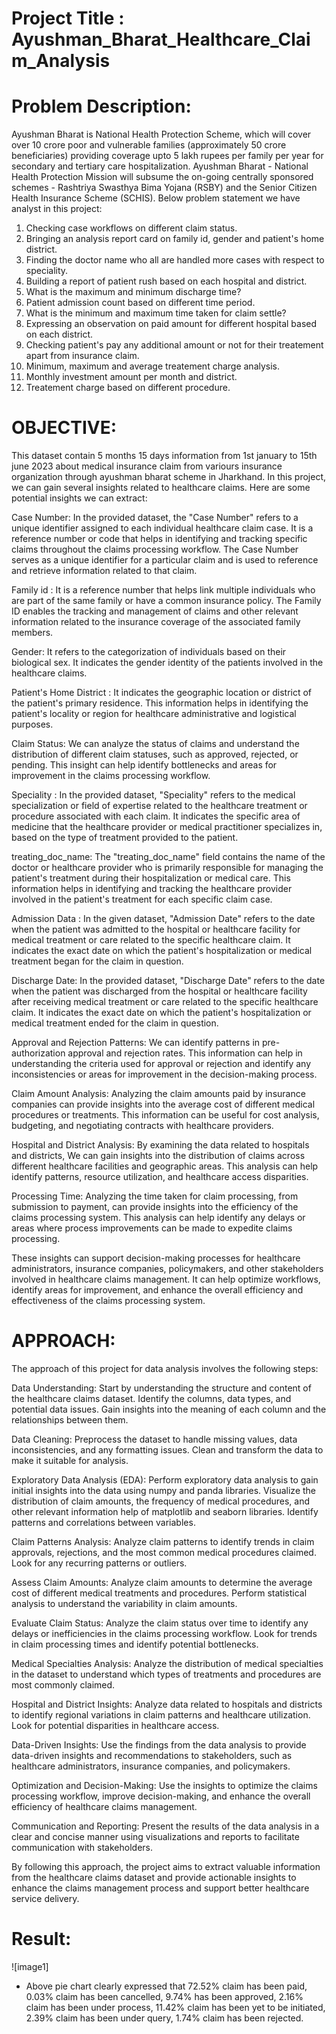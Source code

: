 # Project Title : Ayushman_Bharat_Healthcare_Claim_Analysis

# Problem Description:

Ayushman Bharat is National Health Protection Scheme, which will cover over 10 crore poor and vulnerable families (approximately 50 crore beneficiaries) providing coverage upto 5 lakh rupees per family per year for secondary and tertiary care hospitalization. Ayushman Bharat - National Health Protection Mission will subsume the on-going centrally sponsored schemes - Rashtriya Swasthya Bima Yojana (RSBY) and the Senior Citizen Health Insurance Scheme (SCHIS).
Below problem statement we have analyst in this project:
1. Checking case workflows on different claim status.
2. Bringing an analysis report card  on family id, gender and patient's home district.
3. Finding the doctor name who all are handled more cases with respect to speciality.
4. Building a report of patient rush based on each hospital and district.
5. What is the maximum and minimum discharge time?
6. Patient admission count based on different time period.
7. What is the minimum and maximum time taken for claim settle?
8. Expressing an observation on paid amount for different hospital based on each district.
9. Checking patient's pay any additional amount or not for their treatement apart from insurance claim.
10. Minimum, maximum and average treatement charge analysis.
11. Monthly investment amount per month and district.
12. Treatement charge based on different procedure.


# OBJECTIVE:

This dataset contain 5 months 15 days information from 1st january to 15th june 2023 about medical insurance claim from variours insurance organization through ayushman bharat scheme in Jharkhand. In this project, we can gain several insights related to healthcare claims. Here are some potential insights we can extract:

Case Number: In the provided dataset, the "Case Number" refers to a unique identifier assigned to each individual healthcare claim case. It is a reference number or code that helps in identifying and tracking specific claims throughout the claims processing workflow. The Case Number serves as a unique identifier for a particular claim and is used to reference and retrieve information related to that claim.

Family id : It is a reference number that helps link multiple individuals who are part of the same family or have a common insurance policy. The Family ID enables the tracking and management of claims and other relevant information related to the insurance coverage of the associated family members.

Gender: It refers to the categorization of individuals based on their biological sex. It indicates the gender identity of the patients involved in the healthcare claims.

Patient's Home District : It indicates the geographic location or district of the patient's primary residence. This information helps in identifying the patient's locality or region for healthcare administrative and logistical purposes.

Claim Status: We can analyze the status of claims and understand the distribution of different claim statuses, such as approved, rejected, or pending. This insight can help identify bottlenecks and areas for improvement in the claims processing workflow.

Speciality : In the provided dataset, "Speciality" refers to the medical specialization or field of expertise related to the healthcare treatment or procedure associated with each claim. It indicates the specific area of medicine that the healthcare provider or medical practitioner specializes in, based on the type of treatment provided to the patient.

treating_doc_name: The "treating_doc_name" field contains the name of the doctor or healthcare provider who is primarily responsible for managing the patient's treatment during their hospitalization or medical care. This information helps in identifying and tracking the healthcare provider involved in the patient's treatment for each specific claim case.

Admission Data : In the given dataset, "Admission Date" refers to the date when the patient was admitted to the hospital or healthcare facility for medical treatment or care related to the specific healthcare claim. It indicates the exact date on which the patient's hospitalization or medical treatment began for the claim in question.

Discharge Date: In the provided dataset, "Discharge Date" refers to the date when the patient was discharged from the hospital or healthcare facility after receiving medical treatment or care related to the specific healthcare claim. It indicates the exact date on which the patient's hospitalization or medical treatment ended for the claim in question.

Approval and Rejection Patterns: We can identify patterns in pre-authorization approval and rejection rates. This information can help in understanding the criteria used for approval or rejection and identify any inconsistencies or areas for improvement in the decision-making process.

Claim Amount Analysis: Analyzing the claim amounts paid by insurance companies can provide insights into the average cost of different medical procedures or treatments. This information can be useful for cost analysis, budgeting, and negotiating contracts with healthcare providers.

Hospital and District Analysis: By examining the data related to hospitals and districts, We can gain insights into the distribution of claims across different healthcare facilities and geographic areas. This analysis can help identify patterns, resource utilization, and healthcare access disparities.

Processing Time: Analyzing the time taken for claim processing, from submission to payment, can provide insights into the efficiency of the claims processing system. This analysis can help identify any delays or areas where process improvements can be made to expedite claims processing.


These insights can support decision-making processes for healthcare administrators, insurance companies, policymakers, and other stakeholders involved in healthcare claims management. It can help optimize workflows, identify areas for improvement, and enhance the overall efficiency and effectiveness of the claims processing system.

# APPROACH:

The approach of this project for data analysis involves the following steps:

Data Understanding: Start by understanding the structure and content of the healthcare claims dataset. Identify the columns, data types, and potential data issues. Gain insights into the meaning of each column and the relationships between them.

Data Cleaning: Preprocess the dataset to handle missing values, data inconsistencies, and any formatting issues. Clean and transform the data to make it suitable for analysis.

Exploratory Data Analysis (EDA): Perform exploratory data analysis to gain initial insights into the data using numpy and panda libraries. Visualize the distribution of claim amounts, the frequency of medical procedures, and other relevant information help of matplotlib and seaborn libraries. Identify patterns and correlations between variables.

Claim Patterns Analysis: Analyze claim patterns to identify trends in claim approvals, rejections, and the most common medical procedures claimed. Look for any recurring patterns or outliers.

Assess Claim Amounts: Analyze claim amounts to determine the average cost of different medical treatments and procedures. Perform statistical analysis to understand the variability in claim amounts.

Evaluate Claim Status: Analyze the claim status over time to identify any delays or inefficiencies in the claims processing workflow. Look for trends in claim processing times and identify potential bottlenecks.

Medical Specialties Analysis: Analyze the distribution of medical specialties in the dataset to understand which types of treatments and procedures are most commonly claimed.

Hospital and District Insights: Analyze data related to hospitals and districts to identify regional variations in claim patterns and healthcare utilization. Look for potential disparities in healthcare access.

Data-Driven Insights: Use the findings from the data analysis to provide data-driven insights and recommendations to stakeholders, such as healthcare administrators, insurance companies, and policymakers.

Optimization and Decision-Making: Use the insights to optimize the claims processing workflow, improve decision-making, and enhance the overall efficiency of healthcare claims management.

Communication and Reporting: Present the results of the data analysis in a clear and concise manner using visualizations and reports to facilitate communication with stakeholders.

By following this approach, the project aims to extract valuable information from the healthcare claims dataset and provide actionable insights to enhance the claims management process and support better healthcare service delivery.

# Result: 
![image1]
* Above pie chart clearly expressed that 72.52% claim has been paid, 0.03% claim has been cancelled, 9.74% has been approved, 2.16% claim has been under process, 11.42% claim has been yet to be initiated, 2.39% claim has been under query, 1.74% claim has been rejected.
